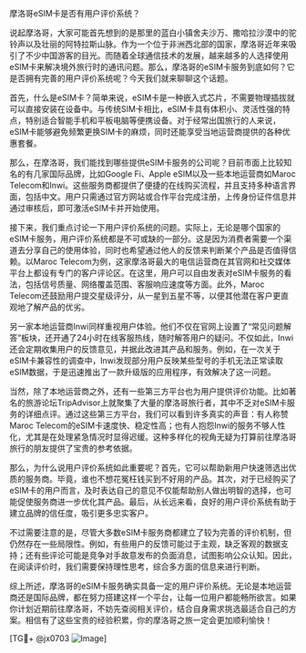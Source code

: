 摩洛哥eSIM卡是否有用户评价系统？

说起摩洛哥，大家可能首先想到的是那里的蓝白小镇舍夫沙万、撒哈拉沙漠中的驼铃声以及壮丽的阿特拉斯山脉。作为一个位于非洲西北部的国家，摩洛哥近年来吸引了不少中国游客的目光。而随着全球通信技术的发展，越来越多的人选择使用eSIM卡来解决境外旅行时的通讯问题。那么，摩洛哥的eSIM卡服务到底如何？它是否拥有完善的用户评价系统呢？今天我们就来聊聊这个话题。

首先，什么是eSIM卡？简单来说，eSIM卡是一种嵌入式芯片，不需要物理插拔就可以直接安装在设备中。与传统SIM卡相比，eSIM卡具有体积小、灵活性强的特点，特别适合智能手机和平板电脑等便携设备。对于经常出国旅行的人来说，eSIM卡能够避免频繁更换SIM卡的麻烦，同时还能享受当地运营商提供的各种优惠套餐。

那么，在摩洛哥，我们能找到哪些提供eSIM卡服务的公司呢？目前市面上比较知名的有几家国际品牌，比如Google Fi、Apple eSIM以及一些本地运营商如Maroc Telecom和Inwi。这些服务商都提供了便捷的在线购买流程，并且支持多种语言界面，包括中文。用户只需通过官方网站或合作平台完成注册，上传身份证件信息并通过审核后，即可激活eSIM卡并开始使用。

接下来，我们重点讨论一下用户评价系统的问题。实际上，无论是哪个国家的eSIM卡服务，用户评价系统都是不可或缺的一部分。这是因为消费者需要一个渠道去分享自己的使用体验，同时也希望通过他人的反馈来判断某个产品是否值得信赖。以Maroc Telecom为例，这家摩洛哥最大的电信运营商在其官网和社交媒体平台上都设有专门的客户评论区。在这里，用户可以自由发表对eSIM卡服务的看法，包括信号质量、网络覆盖范围、客服响应速度等方面。此外，Maroc Telecom还鼓励用户提交星级评分，从一星到五星不等，以便其他潜在客户更直观地了解产品的优劣。

另一家本地运营商Inwi同样重视用户体验。他们不仅在官网上设置了“常见问题解答”板块，还开通了24小时在线客服热线，随时解答用户的疑问。不仅如此，Inwi还会定期收集用户的反馈意见，并据此改进其产品和服务。例如，在一次关于eSIM卡兼容性的调查中，Inwi发现部分用户反映某些型号的手机无法正常读取eSIM数据，于是迅速推出了一款升级版的应用程序，有效解决了这一问题。

当然，除了本地运营商之外，还有一些第三方平台也为用户提供评价功能。比如著名的旅游论坛TripAdvisor上就聚集了大量的摩洛哥旅行者，其中不乏对eSIM卡服务的详细点评。通过这些第三方平台，我们可以看到许多真实的声音：有人称赞Maroc Telecom的eSIM卡速度快、稳定性高；也有人抱怨Inwi的服务不够人性化，尤其是在处理紧急情况时显得迟缓。这种多样化的视角无疑为打算前往摩洛哥旅行的朋友提供了宝贵的参考依据。

那么，为什么说用户评价系统如此重要呢？首先，它可以帮助新用户快速筛选出优质的服务商。毕竟，谁也不想花冤枉钱买到不好用的产品。其次，对于已经购买了eSIM卡的用户而言，及时表达自己的意见不仅能帮助别人做出明智的选择，也可能促使服务商进一步优化其产品。最后，从长远来看，良好的用户评价系统有助于建立品牌的信任度，吸引更多忠实客户。

不过需要注意的是，尽管大多数eSIM卡服务商都建立了较为完善的评价机制，但仍然存在一些局限性。例如，有些用户的反馈可能过于主观，缺乏客观的数据支持；还有些评论可能是竞争对手故意发布的负面消息，试图影响公众认知。因此，在阅读评价时，我们需要保持理性思考，综合多方面的信息来进行判断。

综上所述，摩洛哥的eSIM卡服务确实具备一定的用户评价系统。无论是本地运营商还是国际品牌，都在努力搭建这样一个平台，让每一位用户都能畅所欲言。如果你计划近期前往摩洛哥，不妨先查阅相关评价，结合自身需求挑选最适合自己的方案。相信有了这些宝贵的经验积累，你的摩洛哥之旅一定会更加顺利愉快！

[TG💪+ @jx0703 ![Image](https://github.com/user-attachments/assets/dbca1d08-cadb-493c-b0ec-ad6f7a83f270)]